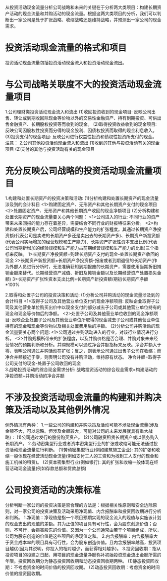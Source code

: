 从投资活动现金流量分析公司战略和未来的关键在于分析两大类项目：构建长期资产活动的现金流量和并购活动的现金流量。根据这两大类项目的分析，我们可以判断出一家公司是处于扩张战略、收缩战略还是维持战略，并预测出一家公司的现金需求。
# 投资活动现金流量的格式和项目
  投资活动现金流量包括投资活动现金流入和投资活动现金流出。
# 与公司战略关联度不大的投资活动现金流量项目
  1.公司理财类投资活动现金流入和流出
    (1)收回投资收到的现金项目: 反映公司出售、转让或到期收回除现金等价物以外的交易性金融资产、持有到期投资、可供出售金融资产、长期股权投资等而收到的现金。
    (2)取得投资收益收到的现金项目: 反映公司因股权性投资而分得的现金股利、因债权投资而取得的现金利息收入。
    (3)投资支付的现金项目: 反映公司进行权益性投资和债权性投资所支付的现金。
    注意：
  2.公司其他投资活动现金流入和流出
    (1)收到的其他与投资活动有关的现金项目
    (2)支付的其他与投资活动有关的现金项目
    
# 充分反映公司战略的投资活动现金流量项目
  1.构建和处置长期资产的投资决策和活动:
    (1)分析构建和处置长期资产的现金流量涉及到的会计科目
      <1>购建固定资产、无形资产和其他长期资产支付的现金项目
      <2>处置固定资产、无形资产和其他长期资产收回的现金净额项目
    (2)分析构建和处置长期资产的现金流量要关心两个问题：
      <1>公司进入的行业: 不同行业的资产带来未来回报的能力存在着差异，需要结合不同行业的财报特征来分析。
      <2>构建和处置长期资产后，公司经营规模和生产能力的扩张程度。其通过长期资产净投资额(代表公司是卖进的长期资产多还是卖出去的长期资产多)、长期资产新投资额(代表公司实际增加的经营规模和生产能力)、长期资产扩张性资本支出比例(代表公司当期新增加的经验规模和生产能力占前期经营规模和生产能力的比重)三个指标来反映。
        1>长期资产净投资额=购建长期资产支付的现金-处置长期资产收回的现金
        2>长期资产新投资额=长期资产净投资额-报废或者到期退役的长期资产(作为外部人员进行分析时，无法准确获知到期报废的长期资产，需要使用当期折旧摊销金额来替代。长期经营资产减值、折旧及摊销金额以及长期经营资产处置损失金额)
        3>长期资产扩张性资本支出比例=长期资产新投资额/期初长期资产净额*100% 
          
  2.取得和处置子公司的投资决策和活动:
    (1)分析公司并购活动的现金流量涉及到的会计科目
      <1>取得子公司及其他营业单位支付的现金净额项目: 反映企业取得子公司及其他营业单位购买出价中以现金支付的部分减去子公司或其他营业单位持有的现金和现金等价物后的净额。
      <2>处置子公司及其他营业单位收到的现金净额项目: 反映企业处置子公司及其他营业单位所取得的现金减去子公司或其他营业单位持有的现金和现金等价物以及相关处置费用后的净额。
    (2)分析公司并购活动的现金流量要关心两个问题:
      <1>公司通过并购活动进入的行业，对该行业情况进行分析。
      <2>并购规模所带来的扩张程度，以及并购价格是否合理、并购对象未来经营情况的预期判断和分析。并购规模可以通过净合并额指标来反映。净合并额大于零，表明公司通过并购活动在扩张；反之，则表示公司通过出售子公司在收缩；而净合并额接近于零，则表明公司没有并购活动，维持原有状态。
        净合并额=取得子公司支付的现金-处置子公司收回的现金  
  3.战略投资活动的综合现金需求分析:
    战略投资活动的综合现金需求=构建活动的净投资额+并购活动的净合并额
# 不涉及投资活动现金流量的构建和并购决策及活动以及其他例外情况
  例外情况有两种：
  1.一些公司的构建和并购决策及活动可能不涉及现金流量(涉及金额不大，可以忽略。但涉及金额较大，可能对公司的未来发展就具有重大战略)：
    (1)公司通过发行的股份购买资产。
    (2)公司融资租赁长期资产或以债务购入长期资产。
  2.劳动密集型行业或者资本密集型行业的扩张或收缩可能无法通过投资活动现金流量进行判断。
    (1)劳动密集型行业(例如建筑施工企业): 其的扩张和收缩一般体现在经营活动现金流量(例如支付工人的工资和为找到工人支付的现金和施工机械的租赁)。 
    (2)资本密集型行业(例如银行):  其的扩张和收缩一般体现在经营活动现金流量(例如存款总额和贷款总额)
    
# 公司投资活动的决策标准
  分析判断一家公司的投资决策是否合理的方法是：根据相关性原则和安全边际原则，对一家公司的投资决策及活动采用净现值、内含报酬率和投资回收期进行分析和判断。
  1.净现值：净现值是指一个项目预期实现的现金流入的现值与实施该计划的现金支出的现值的差额。其为正值的项目具有可行性，会为股东创造价值；否则，不可行，会损害股东的价值。又因为一个公司通常由若干个项目组成，所以，公司为股东创造的价值是这些项目的净现值之和。
  2.内含报酬率：内含报酬率大于资金成本率的项目具有可行性，会为股东创造价值。且内含报酬率越高，投资项目越优(因为其说明，你投入的相对越少，而获得相对越多)。
  3.投资回收期：指从投资项目的投建之日起，用项目的现金流量净额弥补初始投资现金流出金额所需的年限。投资回收期分为静态投资回收期和动态投资回收期两种。
    (1)静态投资回收期：不考虑资金的时间价值的投资回收期。
    (2)动态投资回收期：考虑资金的时间价值的投资回收期。